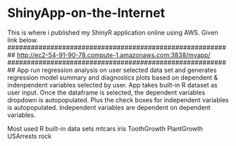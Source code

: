 # ShinyApp-on-the-Internet
This is where i published my ShinyR application online using AWS. Given link below. 
##########################################################
http://ec2-54-91-90-78.compute-1.amazonaws.com:3838/myapp/
##########################################################
App run regression analysis on user selected data set and generates regression model summary and diagnostics plots based on dependent & indenpendent variables selected by user.
App takes built-in R dataset as user input. Once the dataframe is selected, the dependent variables dropdown is autopopulated. Plus the check boxes for independent variables is autopopulated.
Independent variables are dependent on dependent variables. 

Most used R built-in data sets
mtcars
iris
ToothGrowth
PlantGrowth
USArrests
rock

